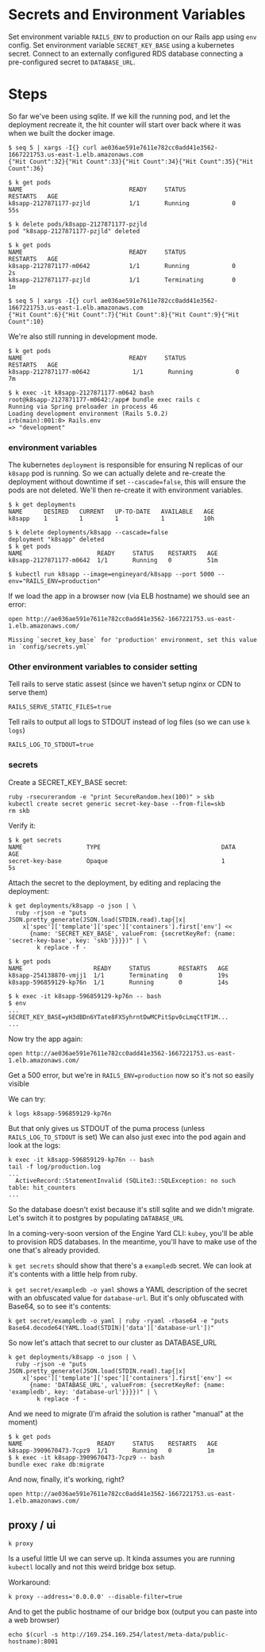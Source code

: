 # Secrets and Environment Variables

Set environment variable `RAILS_ENV` to production on our Rails app using `env` config.
Set environment variable `SECRET_KEY_BASE` using a kubernetes secret.
Connect to an externally configured RDS database connecting a pre-configured secret to `DATABASE_URL`.

# Steps

So far we've been using sqlite. If we kill the running pod, and let the deployment recreate it, the hit counter will start over back where it was when we built the docker image.

    $ seq 5 | xargs -I{} curl ae036ae591e7611e782cc0add41e3562-1667221753.us-east-1.elb.amazonaws.com
    {"Hit Count":32}{"Hit Count":33}{"Hit Count":34}{"Hit Count":35}{"Hit Count":36}

    $ k get pods
    NAME                              READY     STATUS             RESTARTS   AGE
    k8sapp-2127871177-pzjld           1/1       Running            0          55s

    $ k delete pods/k8sapp-2127871177-pzjld
    pod "k8sapp-2127871177-pzjld" deleted

    $ k get pods
    NAME                              READY     STATUS             RESTARTS   AGE
    k8sapp-2127871177-m0642           1/1       Running            0          2s
    k8sapp-2127871177-pzjld           1/1       Terminating        0          1m

    $ seq 5 | xargs -I{} curl ae036ae591e7611e782cc0add41e3562-1667221753.us-east-1.elb.amazonaws.com
    {"Hit Count":6}{"Hit Count":7}{"Hit Count":8}{"Hit Count":9}{"Hit Count":10}

We're also still running in development mode.

    $ k get pods
    NAME                              READY     STATUS             RESTARTS   AGE
    k8sapp-2127871177-m0642            1/1       Running            0          7m

    $ k exec -it k8sapp-2127871177-m0642 bash
    root@k8sapp-2127871177-m0642:/app# bundle exec rails c
    Running via Spring preloader in process 46
    Loading development environment (Rails 5.0.2)
    irb(main):001:0> Rails.env
    => "development"

### environment variables

The kubernetes `deployment` is responsible for ensuring N replicas of our `k8sapp` pod is running. So we can actually delete and re-create the deployment without downtime if set `--cascade=false`, this will ensure the pods are not deleted.  We'll then re-create it with environment variables.

    $ k get deployments
    NAME      DESIRED   CURRENT   UP-TO-DATE   AVAILABLE   AGE
    k8sapp    1         1         1            1           10h

    $ k delete deployments/k8sapp --cascade=false
    deployment "k8sapp" deleted
    $ k get pods
    NAME                     READY     STATUS    RESTARTS   AGE
    k8sapp-2127871177-m0642  1/1       Running   0          51m

    $ kubectl run k8sapp --image=engineyard/k8sapp --port 5000 --env="RAILS_ENV=production"

If we load the app in a browser now (via ELB hostname) we should see an error:

    open http://ae036ae591e7611e782cc0add41e3562-1667221753.us-east-1.elb.amazonaws.com/

    Missing `secret_key_base` for 'production' environment, set this value in `config/secrets.yml`

### Other environment variables to consider setting

Tell rails to serve static assest (since we haven't setup nginx or CDN to serve them)

    RAILS_SERVE_STATIC_FILES=true

Tell rails to output all logs to STDOUT instead of log files (so we can use `k logs`)

    RAILS_LOG_TO_STDOUT=true

### secrets

Create a SECRET_KEY_BASE secret:

    ruby -rsecurerandom -e "print SecureRandom.hex(100)" > skb
    kubectl create secret generic secret-key-base --from-file=skb
    rm skb

Verify it:

    $ k get secrets
    NAME                  TYPE                                  DATA      AGE
    secret-key-base       Opaque                                1         5s

Attach the secret to the deployment, by editing and replacing the deployment:

    k get deployments/k8sapp -o json | \
      ruby -rjson -e "puts JSON.pretty_generate(JSON.load(STDIN.read).tap{|x|
        x['spec']['template']['spec']['containers'].first['env'] <<
          {name: 'SECRET_KEY_BASE', valueFrom: {secretKeyRef: {name: 'secret-key-base', key: 'skb'}}}})" | \
            k replace -f -

    $ k get pods
    NAME                    READY     STATUS        RESTARTS   AGE
    k8sapp-254138870-vmjj1  1/1       Terminating   0          19s
    k8sapp-596859129-kp76n  1/1       Running       0          14s

    $ k exec -it k8sapp-596859129-kp76n -- bash
    $ env
    ...
    SECRET_KEY_BASE=yH3dBDn6YTate8FXSyhrntDwMCPitSpv0cLmqCtTF1M...
    ...

Now try the app again:

    open http://ae036ae591e7611e782cc0add41e3562-1667221753.us-east-1.elb.amazonaws.com/

Get a 500 error, but we're in `RAILS_ENV=production` now so it's not so easily visible

We can try:

    k logs k8sapp-596859129-kp76n

But that only gives us STDOUT of the puma process (unless `RAILS_LOG_TO_STDOUT` is set)
We can also just exec into the pod again and look at the logs:

    k exec -it k8sapp-596859129-kp76n -- bash
    tail -f log/production.log
    ...
      ActiveRecord::StatementInvalid (SQLite3::SQLException: no such table: hit_counters
    ...

So the database doesn't exist because it's still sqlite and we didn't migrate. Let's switch it to postgres by populating `DATABASE_URL`

In a coming-very-soon version of the Engine Yard CLI: `kubey`, you'll be able to provision RDS databases. In the meantime, you'll have to make use of the one that's already provided.

`k get secrets` should show that there's a `exampledb` secret. We can look at it's contents with a little help from ruby.

`k get secret/exampledb -o yaml` shows a YAML description of the secret with an obfuscated value for `database-url`. But it's only obfuscated with Base64, so to see it's contents:

    k get secret/exampledb -o yaml | ruby -ryaml -rbase64 -e "puts Base64.decode64(YAML.load(STDIN)['data']['database-url'])"

So now let's attach that secret to our cluster as DATABASE_URL

    k get deployments/k8sapp -o json | \
      ruby -rjson -e "puts JSON.pretty_generate(JSON.load(STDIN.read).tap{|x|
        x['spec']['template']['spec']['containers'].first['env'] <<
          {name: 'DATABASE_URL', valueFrom: {secretKeyRef: {name: 'exampledb', key: 'database-url'}}}})" | \
            k replace -f -

And we need to migrate (I'm afraid the solution is rather "manual" at the moment)

    $ k get pods
    NAME                     READY     STATUS    RESTARTS   AGE
    k8sapp-3909670473-7cpz9  1/1       Running   0          1m
    $ k exec -it k8sapp-3909670473-7cpz9 -- bash
    bundle exec rake db:migrate

And now, finally, it's working, right?

    open http://ae036ae591e7611e782cc0add41e3562-1667221753.us-east-1.elb.amazonaws.com/

## proxy / ui

    k proxy

Is a useful little UI we can serve up. It kinda assumes you are running `kubectl` locally and not this weird bridge box setup.

Workaround:

    k proxy --address='0.0.0.0' --disable-filter=true

And to get the public hostname of our bridge box (output you can paste into a web browser)

    echo $(curl -s http://169.254.169.254/latest/meta-data/public-hostname):8001
